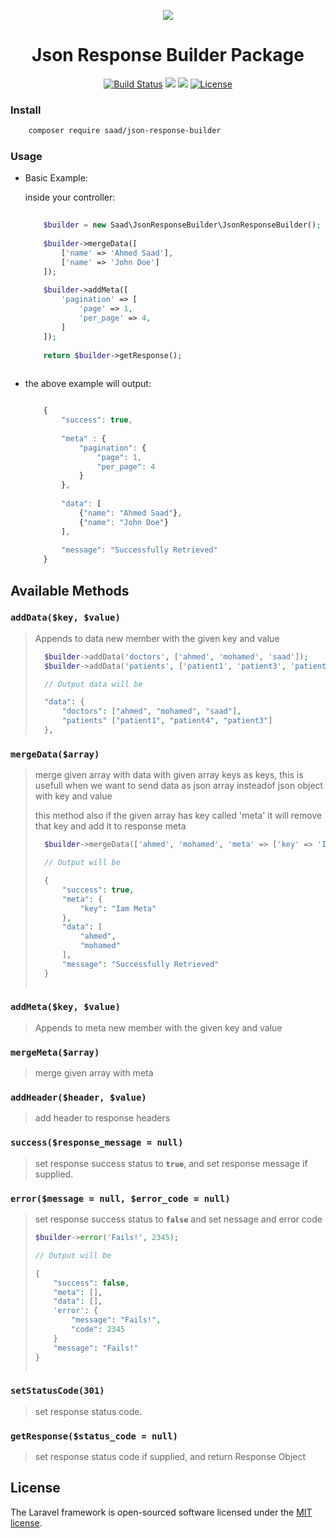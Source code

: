 <p align="center">
	<img src="https://laravel.com/assets/img/components/logo-laravel.svg">
	<h1 align="center">Json Response Builder Package</h1>
</p>

<p align="center">
<a href="https://travis-ci.org/ahmad-sa3d/json-response-builder"><img src="https://travis-ci.org/ahmad-sa3d/json-response-builder.svg?branch=master" alt="Build Status"></a>
<a href="https://codeclimate.com/github/ahmad-sa3d/json-response-builder/maintainability"><img src="https://api.codeclimate.com/v1/badges/84d709814a320dc85f0a/maintainability" /></a>
<a href="https://codeclimate.com/github/ahmad-sa3d/json-response-builder/test_coverage"><img src="https://api.codeclimate.com/v1/badges/84d709814a320dc85f0a/test_coverage" /></a>
<a href="https://packagist.org/packages/saad/json-response-builder"><img src="https://poser.pugx.org/laravel/framework/license.svg" alt="License"></a>
</p>


### Install
``` bash
	composer require saad/json-response-builder
```
	
### Usage

* Basic Example:
	
	inside your controller:

		
	``` php
		
		$builder = new Saad\JsonResponseBuilder\JsonResponseBuilder();
		
		$builder->mergeData([
			['name' => 'Ahmed Saad'],
			['name' => 'John Doe']
		]);
		
		$builder->addMeta([
			'pagination' => [
				'page' => 1,
				'per_page' => 4,
			]
		]);
		
		return $builder->getResponse();
		
	```



* the above example will output:

	``` javascript
	
		{
			"success": true,
			
			"meta" : {
				"pagination": {
					"page": 1,
					"per_page": 4
				}
			},
			
			"data": [
				{"name": "Ahmed Saad"},
				{"name": "John Doe"}
			],
			
			"message": "Successfully Retrieved"
		}

	```

	
## Available Methods

### `addData($key, $value)`
> 	Appends to data new member with the given key and value
> 
> ``` php
> 	$builder->addData('doctors', ['ahmed', 'mohamed', 'saad']);
>	$builder->addData('patients', ['patient1', 'patient3', 'patient3']);
>
> 	// Output data will be 
> 
>	"data": {
>		"doctors": ["ahmed", "mohamed", "saad"],
>		"patients" ["patient1", "patient4", "patient3"]
>	},
> 
> 
> ```


### `mergeData($array)`
> 	merge given array with data with given array keys as keys, this is usefull when we want to send data as json array insteadof json object with key and value
> 
> this method also if the given array has key called 'meta' it will remove that key and add it to response meta
> 
> ``` php
> 	$builder->mergeData(['ahmed', 'mohamed', 'meta' => ['key' => 'Iam Meta']]);
>
> 	// Output will be 
> 
> 	{
>	 	"success": true,
>	 	"meta": {
>	 		"key": "Iam Meta"
>	 	},	
>		"data": [
>			"ahmed",
>			"mohamed"
>		],
>		"message": "Successfully Retrieved"
>	}
>		 
> ```

### `addMeta($key, $value)`
> 	Appends to meta new member with the given key and value

### `mergeMeta($array)`
> 	merge given array with meta


### `addHeader($header, $value)`
> 	add header to response headers


### `success($response_message = null)`
> 	set response success status to __`true`__, and set response message if supplied.


### `error($message = null, $error_code = null)`

> 	set response success status to __`false`__ and set nessage and error code
> 
> 	``` php
> 	$builder->error('Fails!', 2345);
>
> 	// Output will be 
> 
> 	{
>	 	"success": false,
>	 	"meta": [],	
>		"data": [],
>		'error': {
>			"message": "Fails!",
>			"code": 2345
>		}
>		"message": "Fails!"
>	}
>		
>

### `setStatusCode(301)`
> 	set response status code.


### `getResponse($status_code = null)`
> 	set response status code if supplied, and return Response Object

## License

The Laravel framework is open-sourced software licensed under the [MIT license](http://opensource.org/licenses/MIT).